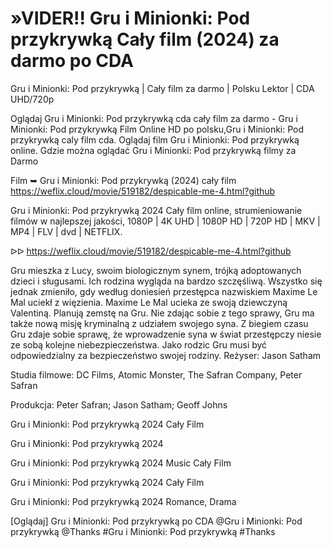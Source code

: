 # »VIDER!! Gru i Minionki: Pod przykrywką Cały film (2024) za darmo po CDA


Gru i Minionki: Pod przykrywką | Cały film za darmo | Polsku Lektor | CDA UHD/720p

Oglądaj Gru i Minionki: Pod przykrywką cda cały film za darmo - Gru i Minionki: Pod przykrywką Film Online HD po polsku,Gru i Minionki: Pod przykrywką caly film cda. Oglądaj film Gru i Minionki: Pod przykrywką online. Gdzie można oglądać Gru i Minionki: Pod przykrywką filmy za Darmo

Film ➥ Gru i Minionki: Pod przykrywką (2024) cały film https://weflix.cloud/movie/519182/despicable-me-4.html?github

Gru i Minionki: Pod przykrywką 2024 Cały film online, strumieniowanie filmów w najlepszej jakości, 1080P | 4K UHD | 1080P HD | 720P HD | MKV | MP4 | FLV | dvd | NETFLIX.

ᐅᐅ https://weflix.cloud/movie/519182/despicable-me-4.html?github

Gru mieszka z Lucy, swoim biologicznym synem, trójką adoptowanych dzieci i sługusami. Ich rodzina wygląda na bardzo szczęśliwą. Wszystko się jednak zmieniło, gdy według doniesień przestępca nazwiskiem Maxime Le Mal uciekł z więzienia. Maxime Le Mal ucieka ze swoją dziewczyną Valentiną. Planują zemstę na Gru. Nie zdając sobie z tego sprawy, Gru ma także nową misję kryminalną z udziałem swojego syna. Z biegiem czasu Gru zdaje sobie sprawę, że wprowadzenie syna w świat przestępczy niesie ze sobą kolejne niebezpieczeństwa. Jako rodzic Gru musi być odpowiedzialny za bezpieczeństwo swojej rodziny.
Reżyser: Jason Satham

Studia filmowe: DC Films, Atomic Monster, The Safran Company, Peter Safran

Produkcja: Peter Safran; Jason Satham; Geoff Johns

Gru i Minionki: Pod przykrywką 2024 Cały Film

Gru i Minionki: Pod przykrywką 2024

Gru i Minionki: Pod przykrywką 2024 Music Cały Film

Gru i Minionki: Pod przykrywką 2024 Cały Film

Gru i Minionki: Pod przykrywką 2024 Romance, Drama

[Oglądaj] Gru i Minionki: Pod przykrywką po CDA @Gru i Minionki: Pod przykrywką @Thanks #Gru i Minionki: Pod przykrywką #Thanks
